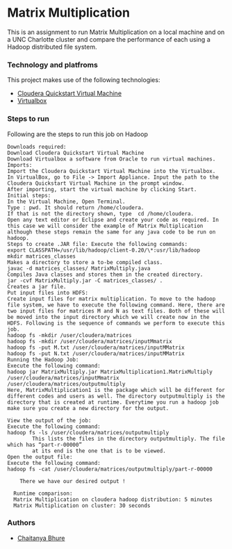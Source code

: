 # Matrix Multiplication

This is an assignment to run Matrix Multiplication on a local machine and on a UNC Charlotte cluster and compare the performance of each using a Hadoop distributed file system.

### Technology and platfroms

This project makes use of the following technologies:

* [Cloudera Quickstart Virtual Machine](https://www.cloudera.com/downloads/quickstart_vms/5-13.html)
* [Virtualbox](https://www.virtualbox.org/)

### Steps to run

Following are the steps to run this job on Hadoop

```
Downloads required:
Download Cloudera Quickstart Virtual Machine 
Download Virtualbox a software from Oracle to run virtual machines.
Imports:
Import the Cloudera Quickstart Virtual Machine into the Virtualbox.
In VirtualBox, go to File -> Import Appliance. Input the path to the Cloudera Quickstart Virtual Machine in the prompt window.
After importing, start the virtual machine by clicking Start.
Initial steps:
In the Virtual Machine, Open Terminal.
Type : pwd. It should return /home/cloudera.
If that is not the directory shown, type  cd /home/cloudera.
Open any text editor or Eclipse and create your code as required. In this case we will consider the example of Matrix Multiplication although these steps remain the same for any java code to be run on hadoop.
Steps to create .JAR file: Execute the following commands:
export CLASSPATH=/usr/lib/hadoop/client-0.20/\*:usr/lib/hadoop
mkdir matrices_classes 
Makes a directory to store a to-be compiled class.
javac -d matrices_classes/ MatrixMultiply.java 
Compiles Java classes and stores them in the created directory.
jar -cvf MatrixMultiply.jar -C matrices_classes/ .
Creates a jar file.
Put input files into HDFS:
Create input files for matrix multiplication. To move to the hadoop file system, we have to execute the following command. Here, there are two input files for matrices M and N as text files. Both of these will be moved into the input directory which we will create now in the HDFS. Following is the sequence of commands we perform to execute this job.
hadoop fs -mkdir /user/cloudera/matrices
hadoop fs -mkdir /user/cloudera/matrices/inputMmatrix
hadoop fs -put M.txt /user/cloudera/matrices/inputMMatrix
hadoop fs -put N.txt /user/cloudera/matrices/inputMMatrix
Running the Hadoop Job:
Execute the following command:
hadoop jar MatrixMultiply.jar MatrixMultiplication1.MatrixMultiply /user/cloudera/matrices/inputMmatrix /user/cloudera/matrices/outputmultiply
Here, MatrixMultiplication1 is the package which will be different for different codes and users as well. The directory outputmultiply is the directory that is created at runtime. Everytime you run a hadoop job make sure you create a new directory for the output.

View the output of the job:
Execute the following command:
hadoop fs -ls /user/cloudera/matrices/outputmultiply
		This lists the files in the directory outputmultiply. The file which has “part-r-00000” 
		at its end is the one that is to be viewed.
Open the output file:
Execute the following command:
hadoop fs -cat /user/cloudera/matrices/outputmultiply/part-r-00000

	There we have our desired output !
  
  Runtime comparison:
  Matrix Multiplication on cloudera hadoop distribution: 5 minutes
  Matrix Multiplication on cluster: 30 seconds

```

### Authors

* [Chaitanya Bhure](https://github.com/chaitubhure)
